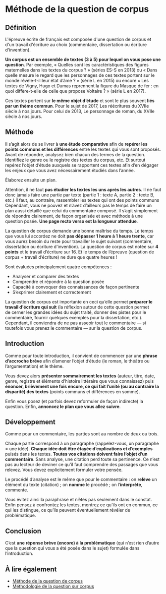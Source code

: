 # Méthode de la question de corpus
## Définition
L'épreuve écrite de français est composée d'une question de corpus et d'un travail d'écriture au choix (commentaire, dissertation ou écriture d'invention).

**Un corpus est un ensemble de textes (3 à 5) pour lequel on vous pose une question**. Par exemple, « Quelles sont les caractéristiques des figures maternelles dans les textes du corpus ? » (séries ES-S en 2013) ou « Dans quelle mesure le regard que les personnages de ces textes portent sur le monde révèle-t-il leur état d’âme ? » (série L en 2015) ou encore « Les textes de Vigny, Hugo et Dumas reprennent la figure du Masque de fer : en quoi diffère-t-elle de celle que propose Voltaire ? » (série L en 2017).

Ces textes portent sur **le même objet d’étude** et sont le plus souvent **liés par un thème commun**. Pour le sujet de 2017, Les réécritures du XVIIe siècle à nos jours. Pour celui de 2013, Le personnage de roman, du XVIIe siècle à nos jours.

## Méthode
Il s’agit alors de se livrer à **une étude comparative** afin de **repérer les points communs et les différences** entre les textes qui vous sont proposés. Avant de répondre, analysez bien chacun des termes de la question. Identifiez le genre ou le registre des textes du corpus, etc. Et surtout repérez l’objet d’étude auxquels se rapportent ces textes afin d’en dégager les enjeux que vous avez nécessairement étudiés dans l’année.

Élaborez ensuite un plan.

Attention, il ne faut **pas étudier les textes les uns après les autres**. Il ne faut donc jamais faire une partie par texte (partie 1 : texte A, partie 2 : texte B, etc.) Il faut, au contraire, rassembler les textes qui ont des points communs
Cependant, vous ne pouvez et n’avez d’ailleurs pas le temps de faire un plan aussi détaillé que celui du commentaire composé. Il s’agit simplement de répondre clairement, de façon organisée et avec méthode à une question posée. **Une page recto verso est la longueur attendue**.

La question de corpus demande une bonne maîtrise du temps. Le temps que vous lui accordez ne doit **pas dépasser 1 heure à 1 heure trente**, car vous aurez besoin du reste pour travailler le sujet suivant (commentaire, dissertation ou écriture d'invention). La question de corpus est notée sur **4 points** et le travail d’écriture sur 16. Et le temps de l’épreuve (question de corpus + travail d’écriture) ne dure que quatre heures !

Sont évaluées principalement quatre compétences :
- Analyser et comparer des textes
- Comprendre et répondre à la question posée
- Capacité à convoquer des connaissances de façon pertinente
- S’exprimer clairement et correctement

La question de corpus est importante en ceci qu’elle permet **préparer le travail d'écriture qui suit** (la réflexion autour de cette question permet de cerner les grandes idées du sujet traité, donner des pistes pour le commentaire, fournir quelques exemples pour la dissertation, etc.). Cependant, il conviendra de ne pas asseoir tout le commentaire — si toutefois vous prenez le commentaire — sur la question de corpus.

## Introduction
Comme pour toute introduction, il convient de commencer par une **phrase d’accroche brève** afin d’amener l’objet d’étude (le roman, le théâtre ou l’argumentation) et le thème.

Vous devez alors **présenter sommairement les textes** (auteur, titre, date, genre, registre et éléments d’histoire littéraire que vous connaissez) puis **énoncer, brièvement une fois encore, ce qui fait l’unité (ou au contraire la disparité) des textes** (points communs et différences en somme).

Enfin vous posez (et parfois devez reformuler de façon indirecte) la question. Enfin, **annoncez le plan que vous allez suivre**.

## Développement
Comme pour un commentaire, les parties sont au nombre de deux ou trois.

Chaque partie correspond à un paragraphe (rappelez-vous, un paragraphe = une idée). **Chaque idée doit être étayée d’explications et d’exemples** puisés dans les textes. **Toutes vos citations doivent faire l’objet d’un commentaire**. Sans analyse, une citation perd toute sa pertinence. Ce n’est pas au lecteur de deviner ce qu’il faut comprendre des passages que vous relevez. Vous devez explicitement formuler votre pensée.

Le procédé d’analyse est le même que pour le commentaire : on **relève** un élément du texte (citation) ; on **nomme** le procédé ; on l’**interprète**, commente.

Vous évitez ainsi la paraphrase et n’êtes pas seulement dans le constat. Enfin pensez à confrontez les textes, montrez ce qu’ils ont en commun, ce qui les distingue, ce qu’ils peuvent éventuellement révéler de problématique.

## Conclusion
C’est **une réponse brève (encore) à la problématique** (qui n’est rien d’autre que la question qui vous a été posée dans le sujet) formulée dans l’introduction.

## À lire également
- [Méthode de la question de corpus](http://zonelitteraire.e-monsite.com/medias/files/methode-de-la-question-de-corpus-1.pdf)
- [Méthodologie de la question sur corpus](http://lewebpedagogique.com/alivresouverts/files/2013/09/La-m%25C3%25A9thodologie-de-la-question-sur-corpus2.pdf)